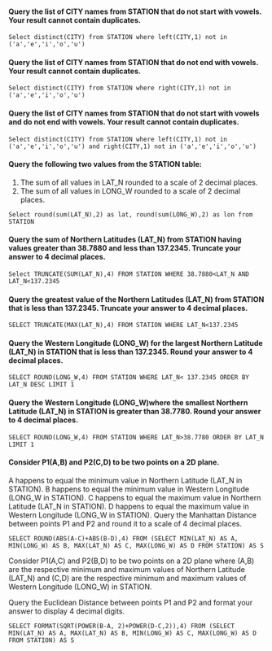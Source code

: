 #### Query the list of CITY names from STATION that do not start with vowels. Your result cannot contain duplicates.
```Select distinct(CITY) from STATION where left(CITY,1) not in ('a','e','i','o','u')```

#### Query the list of CITY names from STATION that do not end with vowels. Your result cannot contain duplicates.
```Select distinct(CITY) from STATION where right(CITY,1) not in ('a','e','i','o','u')```

#### Query the list of CITY names from STATION that do not start with vowels and do not end with vowels. Your result cannot contain duplicates.
```Select distinct(CITY) from STATION where left(CITY,1) not in ('a','e','i','o','u') and right(CITY,1) not in ('a','e','i','o','u')```

#### Query the following two values from the STATION table:
1. The sum of all values in LAT_N rounded to a scale of 2 decimal places.
2. The sum of all values in LONG_W rounded to a scale of 2 decimal places.
```
Select round(sum(LAT_N),2) as lat, round(sum(LONG_W),2) as lon from STATION 
```
#### Query the sum of Northern Latitudes (LAT_N) from STATION having values greater than 38.7880 and less than 137.2345. Truncate your answer to 4 decimal places.
```Select TRUNCATE(SUM(LAT_N),4) FROM STATION WHERE 38.7880<LAT_N AND LAT_N<137.2345```

#### Query the greatest value of the Northern Latitudes (LAT_N) from STATION that is less than 137.2345. Truncate your answer to 4 decimal places.
```SELECT TRUNCATE(MAX(LAT_N),4) FROM STATION WHERE LAT_N<137.2345```

#### Query the Western Longitude (LONG_W) for the largest Northern Latitude (LAT_N) in STATION that is less than 137.2345. Round your answer to 4 decimal places.
```SELECT ROUND(LONG_W,4) FROM STATION WHERE LAT_N< 137.2345 ORDER BY LAT_N DESC LIMIT 1```

#### Query the Western Longitude (LONG_W)where the smallest Northern Latitude (LAT_N) in STATION is greater than 38.7780. Round your answer to 4 decimal places.
```SELECT ROUND(LONG_W,4) FROM STATION WHERE LAT_N>38.7780 ORDER BY LAT_N LIMIT 1```

#### Consider P1(A,B) and P2(C,D) to be two points on a 2D plane.
A happens to equal the minimum value in Northern Latitude (LAT_N in STATION).
B happens to equal the minimum value in Western Longitude (LONG_W in STATION).
C happens to equal the maximum value in Northern Latitude (LAT_N in STATION).
D happens to equal the maximum value in Western Longitude (LONG_W in STATION).
Query the Manhattan Distance between points P1 and P2 and round it to a scale of 4 decimal places.

```SELECT ROUND(ABS(A-C)+ABS(B-D),4) FROM (SELECT MIN(LAT_N) AS A, MIN(LONG_W) AS B, MAX(LAT_N) AS C, MAX(LONG_W) AS D FROM STATION) AS S```

Consider P1(A,C) and P2(B,D) to be two points on a 2D plane where (A,B) are the respective minimum and maximum values of Northern Latitude (LAT_N) and (C,D) are the respective minimum and maximum values of Western Longitude (LONG_W) in STATION.

Query the Euclidean Distance between points P1 and P2 and format your answer to display 4 decimal digits.

```SELECT FORMAT(SQRT(POWER(B-A, 2)+POWER(D-C,2)),4) FROM (SELECT MIN(LAT_N) AS A, MAX(LAT_N) AS B, MIN(LONG_W) AS C, MAX(LONG_W) AS D FROM STATION) AS S```

